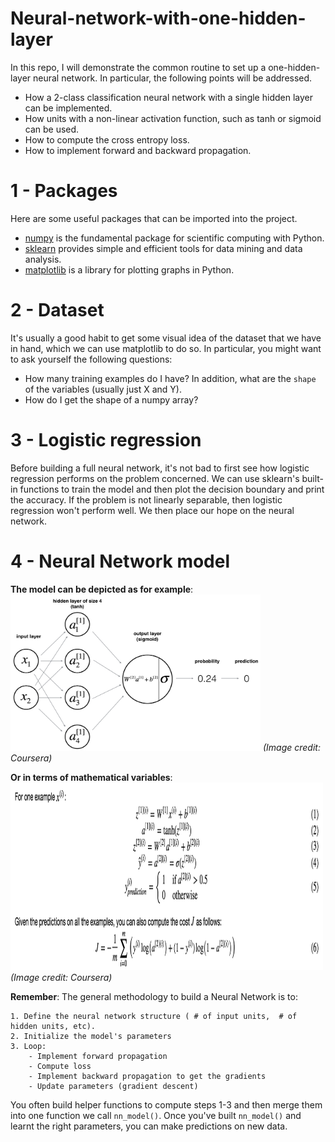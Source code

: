 # Neural-network-with-one-hidden-layer
In this repo, I will demonstrate the common routine to set up a one-hidden-layer neural network. In particular, the following points will be addressed.

+ How a 2-class classification neural network with a single hidden layer can be implemented.
+ How units with a non-linear activation function, such as tanh or sigmoid can be used.
+ How to compute the cross entropy loss.
+ How to implement forward and backward propagation.

# 1 - Packages
Here are some useful packages that can be imported into the project.

+ [numpy](https://www.numpy.org) is the fundamental package for scientific computing with Python.
+ [sklearn](http://scikit-learn.org/stable/) provides simple and efficient tools for data mining and data analysis.
+ [matplotlib](http://matplotlib.org/) is a library for plotting graphs in Python.


# 2 - Dataset
It's usually a good habit to get some visual idea of the dataset that we have in hand, which we can use matplotlib to do so. In particular, you might want to ask yourself the following questions:

+ How many training examples do I have? In addition, what are the `shape` of the variables (usually just X and Y).
+ How do I get the shape of a numpy array? 

# 3 - Logistic regression
Before building a full neural network, it's not bad to first see how logistic regression performs on the problem concerned. We can use sklearn's built-in functions to train the model and then plot the decision boundary and print the accuracy. If the problem is not linearly separable, then logistic regression won't perform well. We then place our hope on the neural network.

# 4 - Neural Network model

**The model can be depicted as for example**:
<img src="classification_kiank.png" style="width:400px;height:250px;">
*(Image credit: Coursera)*

**Or in terms of mathematical variables**:
<img src="maths.png" style="width:500px;height:300px;">
*(Image credit: Coursera)*


**Remember**: The general methodology to build a Neural Network is to:

    1. Define the neural network structure ( # of input units,  # of hidden units, etc). 
    2. Initialize the model's parameters
    3. Loop:
        - Implement forward propagation
        - Compute loss
        - Implement backward propagation to get the gradients
        - Update parameters (gradient descent)

You often build helper functions to compute steps 1-3 and then merge them into one function we call `nn_model()`. Once you've built `nn_model()` and learnt the right parameters, you can make predictions on new data.
